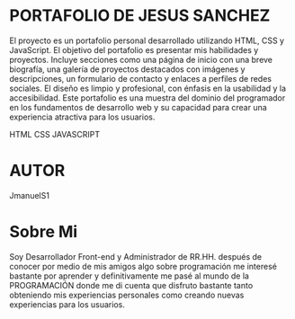 # PORTAFOLIO DE JESUS SANCHEZ

El proyecto es un portafolio personal desarrollado utilizando HTML, CSS y JavaScript. El objetivo del portafolio es presentar mis habilidades y proyectos. Incluye secciones como una página de inicio con una breve biografía, una galería de proyectos destacados con imágenes y descripciones, un formulario de contacto y enlaces a perfiles de redes sociales. El diseño es limpio y profesional, con énfasis en la usabilidad y la accesibilidad. Este portafolio es una muestra del dominio del programador en los fundamentos de desarrollo web y su capacidad para crear una experiencia atractiva para los usuarios.

 HTML CSS JAVASCRIPT




# AUTOR

JmanuelS1




# Sobre Mi

Soy Desarrollador Front-end y Administrador de RR.HH. después de conocer por medio de mis amigos algo sobre programación me interesé bastante por aprender y definitivamente me pasé al mundo de la PROGRAMACIÓN donde me di cuenta que disfruto bastante tanto obteniendo mis experiencias personales como creando nuevas experiencias para los usuarios.




